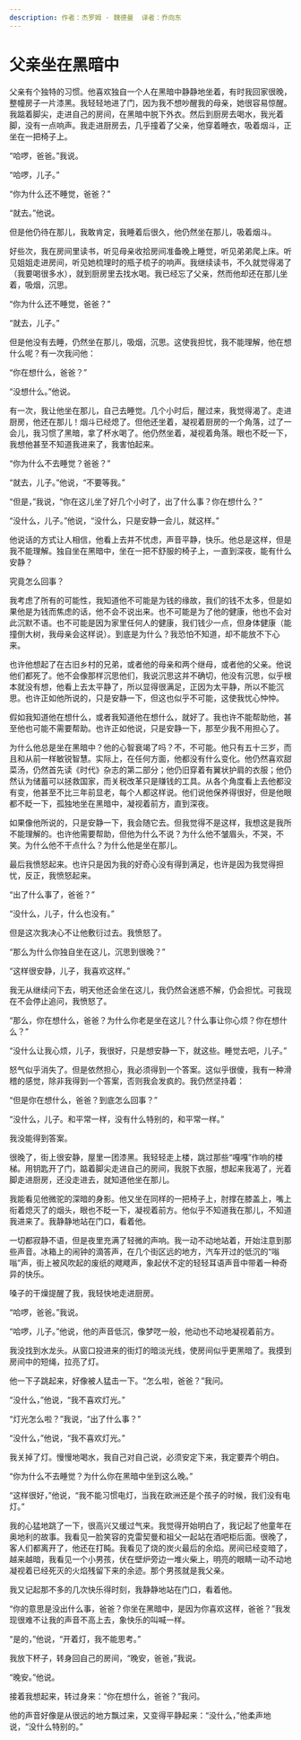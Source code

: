 ```yaml
---
description: 作者：杰罗姆 · 魏德曼  译者：乔向东
---
```


# 父亲坐在黑暗中

父亲有个独特的习惯。他喜欢独自一个人在黑暗中静静地坐着，有时我回家很晚，整幢房子一片漆黑。我轻轻地进了门，因为我不想吵醒我的母亲，她很容易惊醒。我踮着脚尖，走进自己的房间，在黑暗中脱下外衣。然后到厨房去喝水，我光着脚，没有一点响声。我走进厨房去，几乎撞着了父亲，他穿着睡衣，吸着烟斗，正坐在一把椅子上。

“哈啰，爸爸。”我说。

“哈啰，儿子。”

“你为什么还不睡觉，爸爸？”

“就去。”他说。

但是他仍待在那儿，我敢肯定，我睡着后很久，他仍然坐在那儿，吸着烟斗。

好些次，我在房间里读书，听见母亲收拾房间准备晚上睡觉，听见弟弟爬上床。听见姐姐走进房间，听见她梳理时的瓶子梳子的响声。我继续读书，不久就觉得渴了（我要喝很多水），就到厨房里去找水喝。我已经忘了父亲，然而他却还在那儿坐着，吸烟，沉思。

“你为什么还不睡觉，爸爸？”

“就去，儿子。”

但是他没有去睡，仍然坐在那儿，吸烟，沉思。这使我担忧，我不能理解，他在想什么呢？有一次我问他：

“你在想什么，爸爸？”

“没想什么。”他说。

有一次，我让他坐在那儿，自己去睡觉。几个小时后，醒过来，我觉得渴了。走进厨房，他还在那儿！烟斗已经熄了。但他还坐着，凝视着厨房的一个角落，过了一会儿，我习惯了黑暗，拿了杯水喝了。他仍然坐着，凝视着角落。眼也不眨一下，我想他甚至不知道我进来了，我害怕起来。

“你为什么不去睡觉？爸爸？”

“就去，儿子。”他说，“不要等我。”

“但是，”我说，“你在这儿坐了好几个小时了，出了什么事？你在想什么？”

“没什么，儿子。”他说，“没什么，只是安静一会儿，就这样。”

他说话的方式让人相信，他看上去并不忧虑，声音平静，快乐。他总是这样，但是我不能理解。独自坐在黑暗中，坐在一把不舒服的椅子上，一直到深夜，能有什么安静？

究竟怎么回事？

我考虑了所有的可能性，我知道他不可能是为钱的缘故，我们的钱不太多，但是如果他是为钱而焦虑的话，他不会不说出来。也不可能是为了他的健康，他也不会对此沉默不语。也不可能是因为家里任何人的健康，我们钱少一点，但身体健康（能撞倒大树，我母亲会这样说）。到底是为什么？我恐怕不知道，却不能放不下心来。

也许他想起了在古旧乡村的兄弟，或者他的母亲和两个继母，或者他的父亲。他说他们都死了。他不会像那样沉思他们，我说沉思这并不确切，他没有沉思，似乎根本就没有想，他看上去太平静了，所以显得很满足，正因为太平静，所以不能沉思。也许正如他所说的，只是安静一下，但这也似乎不可能，这使我忧心忡忡。

假如我知道他在想什么，或者我知道他在想什么，就好了。我也许不能帮助他，甚至他也可能不需要帮助。也许正如他说，只是安静一下，那至少我不用担心了。

为什么他总是坐在黑暗中？他的心智衰竭了吗？不，不可能。他只有五十三岁，而且和从前一样敏锐智慧。实际上，在任何方面，他都没有什么变化。他仍然喜欢甜菜汤，仍然首先读《时代》杂志的第二部分；他仍旧穿着有翼状护肩的衣服；他仍然认为储蓄可以拯救国家，而关税改革只是赚钱的工具。从各个角度看上去他都没有变，他甚至不比三年前显老，每个人都这样说。他们说他保养得很好，但是他眼都不眨一下，孤独地坐在黑暗中，凝视着前方，直到深夜。

如果像他所说的，只是安静一下，我会随它去。但我觉得不是这样，我想这是我所不能理解的。也许他需要帮助，但他为什么不说？为什么他不皱眉头，不哭，不笑。为什么他不干点什么？为什么他是坐在那儿。

最后我愤怒起来。也许只是因为我的好奇心没有得到满足，也许是因为我觉得担忧，反正，我愤怒起来。

“出了什么事了，爸爸？”

“没什么，儿子，什么也没有。”

但是这次我决心不让他敷衍过去。我愤怒了。

“那么为什么你独自坐在这儿，沉思到很晚？”

“这样很安静，儿子，我喜欢这样。”

我无从继续问下去，明天他还会坐在这儿，我仍然会迷惑不解，仍会担忧。可我现在不会停止追问，我愤怒了。

“那么，你在想什么，爸爸？为什么你老是坐在这儿？什么事让你心烦？你在想什么？”

“没什么让我心烦，儿子，我很好，只是想安静一下，就这些。睡觉去吧，儿子。”

怒气似乎消失了。但是依然担心，我必须得到一个答案。这似乎很傻，我有一种滑稽的感觉，除非我得到一个答案，否则我会发疯的。我仍然坚持着：

“但是你在想什么，爸爸？到底怎么回事？”

“没什么，儿子。和平常一样，没有什么特别的，和平常一样。”

我没能得到答案。

很晚了，街上很安静，屋里一团漆黑。我轻轻走上楼，跳过那些“嘎嘎”作响的楼梯。用钥匙开了门，踮着脚尖走进自己的房间，我脱下衣服，想起来我渴了，光着脚走进厨房，还没走进去，就知道他坐在那儿。

我能看见他微驼的深暗的身影。他又坐在同样的一把椅子上，肘撑在膝盖上，嘴上衔着熄灭了的烟头，眼也不眨一下，凝视着前方。他似乎不知道我在那儿，不知道我进来了。我静静地站在门口，看着他。

一切都寂静不语，但是夜里充满了轻微的声响。我一动不动地站着，开始注意到那些声音。冰箱上的闹钟的滴答声，在几个街区远的地方，汽车开过的低沉的“嗡嗡”声，街上被风吹起的废纸的飕飕声，象起伏不定的轻轻耳语声音中带着一种奇异的快乐。

嗓子的干燥提醒了我，我轻快地走进厨房。

“哈啰，爸爸。”我说。

“哈啰，儿子。”他说，他的声音低沉，像梦呓一般，他动也不动地凝视着前方。

我没找到水龙头。从窗口投进来的街灯的暗淡光线，使房间似乎更黑暗了。我摸到房间中的短绳，拉亮了灯。

他一下子跳起来，好像被人猛击一下。“怎么啦，爸爸？”我问。

“没什么，”他说，“我不喜欢灯光。”

“灯光怎么啦？”我说，“出了什么事？”

“没什么，”他说，“我不喜欢灯光。”

我关掉了灯。慢慢地喝水，我自己对自己说，必须安定下来，我定要弄个明白。

“你为什么不去睡觉？为什么你在黑暗中坐到这么晚。”

“这样很好，”他说，“我不能习惯电灯，当我在欧洲还是个孩子的时候，我们没有电灯。”

我的心猛地跳了一下，很高兴又缓过气来。我觉得开始明白了，我记起了他童年在奥地利的故事。我看见一脸笑容的克雷契曼和祖父一起站在酒吧柜后面。很晚了，客人们都离开了，他还在打盹。我看见了烧的炭火最后的余焰。房间已经变暗了，越来越暗，我看见一个小男孩，伏在壁炉旁边一堆火柴上，明亮的眼睛一动不动地凝视着已经死灭的火焰残留下来的余迹。那个男孩就是我父亲。

我又记起那不多的几次快乐得时刻，我静静地站在门口，看着他。

“你的意思是没出什么事，爸爸？你坐在黑暗中，是因为你喜欢这样，爸爸？”我发现很难不让我的声音不高上去，象快乐的叫喊一样。

“是的，”他说，“开着灯，我不能思考。”

我放下杯子，转身回自己的房间，“晚安，爸爸，”我说。

“晚安。”他说。

接着我想起来，转过身来：“你在想什么，爸爸？”我问。

他的声音好像是从很远的地方飘过来，又变得平静起来：“没什么，”他柔声地说，“没什么特别的。”